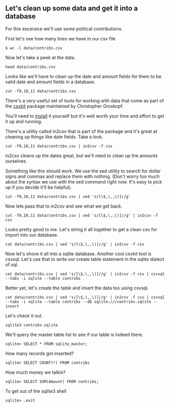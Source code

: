 ## Let's clean up some data and get it into a database

For this excersice we'll use some political contributions.

First let's see how many lines we have in our csv file

```$ wc -l data/contribs.csv```

Now let's take a peek at the data.

```head data/contribs.csv```

Looks like we'll have to clean up the date and amount fields for them to be valid date and amount fields in a database.

```cut -f9,10,11 data/contribs.csv```

There's a very useful set of tools for working with data that come as part of the [csvkit](https://csvkit.readthedocs.org/en/0.9.0/) package maintained by Christopher Groskopf.

You'll need to [install](http://csvkit.readthedocs.org/en/latest/install.html) it yourself but it's well worth your time and effort to get it up and running.

There's a utility called in2csv that is part of the package and it's great at cleaning up things like date fields. Take a look.

```cut -f9,10,11 data/contribs.csv | in2csv -f csv```

in2csv cleans up the dates great, but we'll need to clean up the amounts ourselves.

Something like this should work. We use the sed utility to search for dollar signs and commas and replace them with nothing. (Don't worry too much about the syntax we use with the sed command right now. It's easy to pick up if you decide it'll be helpful).

```cut -f9,10,11 data/contribs.csv | sed 's/[\$,\,,\)]//g'```

Now lets pass that to in2csv and see what we get back.

```cut -f9,10,11 data/contribs.csv | sed 's/[\$,\,,\)]//g' | in2csv -f csv```

Looks pretty good to me. Let's string it all together to get a clean csv for import into our database.

```cat data/contribs.csv | sed 's/[\$,\,,\)]//g' | in2csv -f csv```

Now let's shove it all into a sqlite database. Another cool csvkit tool is csvsql. Let's use that to write our create table statement in the sqlite dialect of sql.

```cat data/contribs.csv | sed 's/[\$,\,,\)]//g' | in2csv -f csv | csvsql --tabs -i sqlite --table contribs```

Better yet, let's create the table and insert the data too using csvsql.

```cat data/contribs.csv | sed 's/[\$,\,,\)]//g' | in2csv -f csv | csvsql --tabs -i sqlite --table contribs --db sqlite:///contribs.sqlite --insert```

Let's check it out.

```sqlite3 contribs.sqlite```

We'll query the master table list to see if our table is indeed there.

```sqlite> SELECT * FROM sqlite_master;```

How many records got inserted?

```sqlite> SELECT COUNT(*) FROM contribs```

How much money we talkin?

```sqlite> SELECT SUM(Amount) FROM contribs;```

To get out of the sqlite3 shell

```sqlite> .exit```
